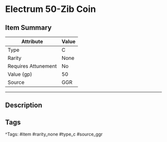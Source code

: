 # Electrum 50-Zib Coin

## Item Summary

| Attribute            | Value                        |
|----------------------|------------------------------|
| Type                 | C |
| Rarity               | None             |
| Requires Attunement  | No                |
| Value (gp)           | 50    |
| Source               | GGR |

---

## Description



## Tags

^Tags: #item #rarity_none #type_c #source_ggr